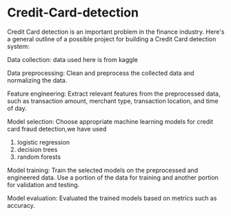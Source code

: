 # Credit-Card-detection

Credit Card detection is an important problem in the finance industry. Here's a general outline of a possible project for building a Credit Card detection system:

Data collection: data used here is from kaggle

Data preprocessing: Clean and preprocess the collected data and normalizing the data.

Feature engineering: Extract relevant features from the preprocessed data, such as transaction amount, merchant type, transaction location, and time of day.

Model selection: Choose appropriate machine learning models for credit card fraud detection,we have used
1. logistic regression
2. decision trees
3. random forests

Model training: Train the selected models on the preprocessed and engineered data. Use a portion of the data for training and another portion for validation and testing.

Model evaluation: Evaluated the trained models based on metrics such as accuracy.
